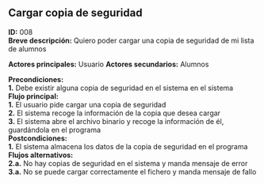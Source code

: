 ## Cargar copia de seguridad
**ID:** 008  
**Breve descripción:** Quiero poder cargar una copia de seguridad de mi lista de alumnos

**Actores principales:** Usuario
**Actores secundarios:** Alumnos

**Precondiciones:**  
**1.** Debe existir alguna copia de seguridad en el sistema en el sistema  
**Flujo principal:**  
**1.** El usuario pide cargar una copia de seguridad  
**2.** El sistema recoge la información de la copia que desea cargar  
**3.** El sistema abre el archivo binario y recoge la información de él, guardándola en el programa  
**Postcondiciones:**  
**1.** El sistema almacena los datos de la copia de seguridad en el programa  
**Flujos alternativos:**  
**2.a.** No hay copias de seguridad en el sistema y manda mensaje de error  
**3.a.** No se puede cargar correctamente el fichero y manda mensaje de fallo  
